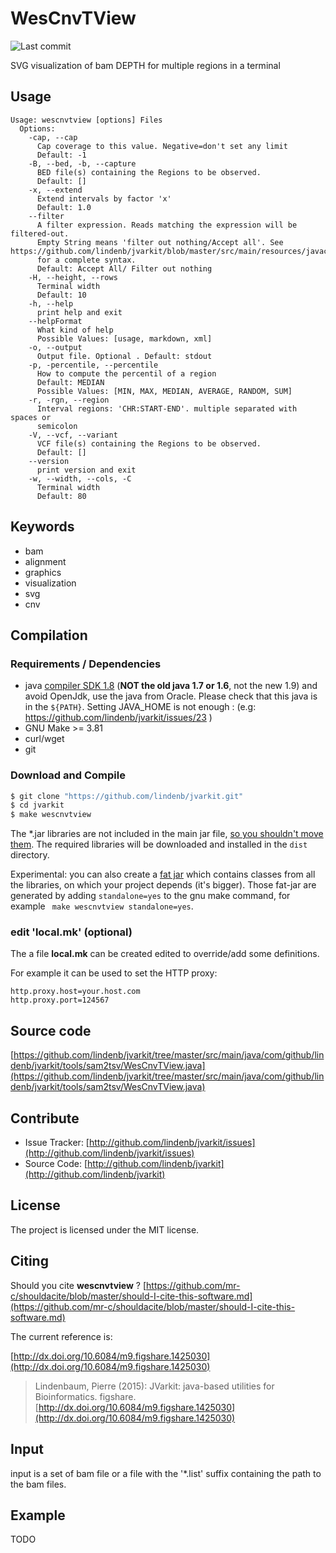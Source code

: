 # WesCnvTView

![Last commit](https://img.shields.io/github/last-commit/lindenb/jvarkit.png)

SVG visualization of bam DEPTH for multiple regions in a terminal


## Usage

```
Usage: wescnvtview [options] Files
  Options:
    -cap, --cap
      Cap coverage to this value. Negative=don't set any limit
      Default: -1
    -B, --bed, -b, --capture
      BED file(s) containing the Regions to be observed.
      Default: []
    -x, --extend
      Extend intervals by factor 'x'
      Default: 1.0
    --filter
      A filter expression. Reads matching the expression will be filtered-out. 
      Empty String means 'filter out nothing/Accept all'. See https://github.com/lindenb/jvarkit/blob/master/src/main/resources/javacc/com/github/lindenb/jvarkit/util/bio/samfilter/SamFilterParser.jj 
      for a complete syntax.
      Default: Accept All/ Filter out nothing
    -H, --height, --rows
      Terminal width
      Default: 10
    -h, --help
      print help and exit
    --helpFormat
      What kind of help
      Possible Values: [usage, markdown, xml]
    -o, --output
      Output file. Optional . Default: stdout
    -p, -percentile, --percentile
      How to compute the percentil of a region
      Default: MEDIAN
      Possible Values: [MIN, MAX, MEDIAN, AVERAGE, RANDOM, SUM]
    -r, -rgn, --region
      Interval regions: 'CHR:START-END'. multiple separated with spaces or 
      semicolon 
    -V, --vcf, --variant
      VCF file(s) containing the Regions to be observed.
      Default: []
    --version
      print version and exit
    -w, --width, --cols, -C
      Terminal width
      Default: 80

```


## Keywords

 * bam
 * alignment
 * graphics
 * visualization
 * svg
 * cnv


## Compilation

### Requirements / Dependencies

* java [compiler SDK 1.8](http://www.oracle.com/technetwork/java/index.html) (**NOT the old java 1.7 or 1.6**, not the new 1.9) and avoid OpenJdk, use the java from Oracle. Please check that this java is in the `${PATH}`. Setting JAVA_HOME is not enough : (e.g: https://github.com/lindenb/jvarkit/issues/23 )
* GNU Make >= 3.81
* curl/wget
* git


### Download and Compile

```bash
$ git clone "https://github.com/lindenb/jvarkit.git"
$ cd jvarkit
$ make wescnvtview
```

The *.jar libraries are not included in the main jar file, [so you shouldn't move them](https://github.com/lindenb/jvarkit/issues/15#issuecomment-140099011 ).
The required libraries will be downloaded and installed in the `dist` directory.

Experimental: you can also create a [fat jar](https://stackoverflow.com/questions/19150811/) which contains classes from all the libraries, on which your project depends (it's bigger). Those fat-jar are generated by adding `standalone=yes` to the gnu make command, for example ` make wescnvtview standalone=yes`.

### edit 'local.mk' (optional)

The a file **local.mk** can be created edited to override/add some definitions.

For example it can be used to set the HTTP proxy:

```
http.proxy.host=your.host.com
http.proxy.port=124567
```
## Source code 

[https://github.com/lindenb/jvarkit/tree/master/src/main/java/com/github/lindenb/jvarkit/tools/sam2tsv/WesCnvTView.java](https://github.com/lindenb/jvarkit/tree/master/src/main/java/com/github/lindenb/jvarkit/tools/sam2tsv/WesCnvTView.java)


## Contribute

- Issue Tracker: [http://github.com/lindenb/jvarkit/issues](http://github.com/lindenb/jvarkit/issues)
- Source Code: [http://github.com/lindenb/jvarkit](http://github.com/lindenb/jvarkit)

## License

The project is licensed under the MIT license.

## Citing

Should you cite **wescnvtview** ? [https://github.com/mr-c/shouldacite/blob/master/should-I-cite-this-software.md](https://github.com/mr-c/shouldacite/blob/master/should-I-cite-this-software.md)

The current reference is:

[http://dx.doi.org/10.6084/m9.figshare.1425030](http://dx.doi.org/10.6084/m9.figshare.1425030)

> Lindenbaum, Pierre (2015): JVarkit: java-based utilities for Bioinformatics. figshare.
> [http://dx.doi.org/10.6084/m9.figshare.1425030](http://dx.doi.org/10.6084/m9.figshare.1425030)


## Input

input is a set of bam file or a file with the '*.list' suffix containing the path to the bam files.

## Example

TODO



